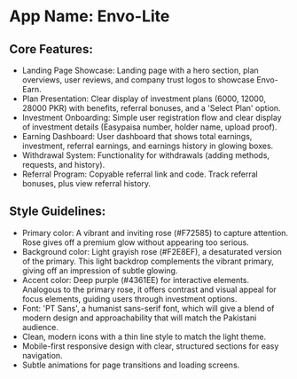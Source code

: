 # **App Name**: Envo-Lite

## Core Features:

- Landing Page Showcase: Landing page with a hero section, plan overviews, user reviews, and company trust logos to showcase Envo-Earn.
- Plan Presentation: Clear display of investment plans (6000, 12000, 28000 PKR) with benefits, referral bonuses, and a 'Select Plan' option.
- Investment Onboarding: Simple user registration flow and clear display of investment details (Easypaisa number, holder name, upload proof).
- Earning Dashboard: User dashboard that shows total earnings, investment, referral earnings, and earnings history in glowing boxes.
- Withdrawal System: Functionality for withdrawals (adding methods, requests, and history).
- Referral Program: Copyable referral link and code. Track referral bonuses, plus view referral history.

## Style Guidelines:

- Primary color: A vibrant and inviting rose (#F72585) to capture attention. Rose gives off a premium glow without appearing too serious.
- Background color: Light grayish rose (#F2E8EF), a desaturated version of the primary. This light backdrop complements the vibrant primary, giving off an impression of subtle glowing.
- Accent color: Deep purple (#4361EE) for interactive elements. Analogous to the primary rose, it offers contrast and visual appeal for focus elements, guiding users through investment options.
- Font: 'PT Sans', a humanist sans-serif font, which will give a blend of modern design and approachability that will match the Pakistani audience.
- Clean, modern icons with a thin line style to match the light theme.
- Mobile-first responsive design with clear, structured sections for easy navigation.
- Subtle animations for page transitions and loading screens.